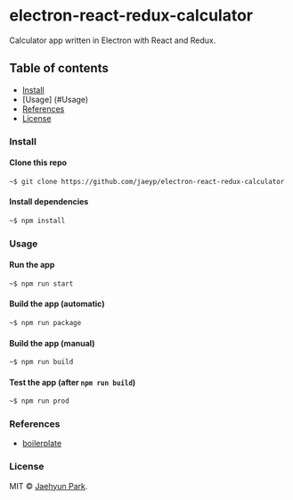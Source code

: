 # electron-react-redux-calculator
Calculator app written in Electron with React and Redux.

## Table of contents

* [Install](#install)
* [Usage] (#Usage)
* [References](#References)
* [License](#license)

### Install

#### Clone this repo

```bash
~$ git clone https://github.com/jaeyp/electron-react-redux-calculator
```

#### Install dependencies

```bash
~$ npm install
```

### Usage

#### Run the app

```bash
~$ npm run start
```

#### Build the app (automatic)

```bash
~$ npm run package
```

#### Build the app (manual)

```bash
~$ npm run build
```

#### Test the app (after `npm run build`)

```bash
~$ npm run prod
```

### References
* [boilerplate](https://github.com/jaeyp/electron-react-redux-sass-webpack-boilerplate)  

### License

MIT © [Jaehyun Park](https://portfolio.jaeyp.xyz).
